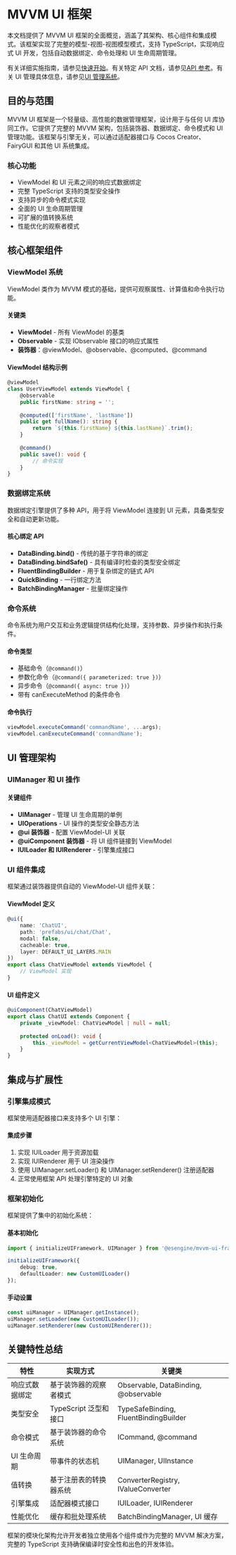 # MVVM UI 框架

本文档提供了 MVVM UI 框架的全面概览，涵盖了其架构、核心组件和集成模式。该框架实现了完整的模型-视图-视图模型模式，支持 TypeScript，实现响应式 UI 开发，包括自动数据绑定、命令处理和 UI 生命周期管理。

有关详细实施指南，请参见[快速开始](04-03-01-getting-started.md)。有关特定 API 文档，请参见[API 参考](04-03-05-api-reference.md)。有关 UI 管理具体信息，请参见[UI 管理系统](04-03-03-ui-management-system.md)。

## 目的与范围

MVVM UI 框架是一个轻量级、高性能的数据管理框架，设计用于与任何 UI 库协同工作。它提供了完整的 MVVM 架构，包括装饰器、数据绑定、命令模式和 UI 管理功能。该框架与引擎无关，可以通过适配器接口与 Cocos Creator、FairyGUI 和其他 UI 系统集成。

### 核心功能

- ViewModel 和 UI 元素之间的响应式数据绑定
- 完整 TypeScript 支持的类型安全操作
- 支持异步的命令模式实现
- 全面的 UI 生命周期管理
- 可扩展的值转换系统
- 性能优化的观察者模式

## 核心框架组件

### ViewModel 系统

ViewModel 类作为 MVVM 模式的基础，提供可观察属性、计算值和命令执行功能。

#### 关键类

- **ViewModel** - 所有 ViewModel 的基类
- **Observable** - 实现 IObservable 接口的响应式属性
- **装饰器**：@viewModel、@observable、@computed、@command

#### ViewModel 结构示例

```typescript
@viewModel
class UserViewModel extends ViewModel {
    @observable
    public firstName: string = '';
    
    @computed(['firstName', 'lastName'])
    public get fullName(): string {
        return `${this.firstName} ${this.lastName}`.trim();
    }
    
    @command()
    public save(): void {
        // 命令实现
    }
}
```

### 数据绑定系统

数据绑定引擎提供了多种 API，用于将 ViewModel 连接到 UI 元素，具备类型安全和自动更新功能。

#### 核心绑定 API

- **DataBinding.bind()** - 传统的基于字符串的绑定
- **DataBinding.bindSafe()** - 具有编译时检查的类型安全绑定
- **FluentBindingBuilder** - 用于复杂绑定的链式 API
- **QuickBinding** - 一行绑定方法
- **BatchBindingManager** - 批量绑定操作

### 命令系统

命令系统为用户交互和业务逻辑提供结构化处理，支持参数、异步操作和执行条件。

#### 命令类型

- 基础命令（`@command()`）
- 参数化命令（`@command({ parameterized: true })`）
- 异步命令（`@command({ async: true })`）
- 带有 canExecuteMethod 的条件命令

#### 命令执行

```typescript
viewModel.executeCommand('commandName', ...args);
viewModel.canExecuteCommand('commandName');
```

## UI 管理架构

### UIManager 和 UI 操作

#### 关键组件

- **UIManager** - 管理 UI 生命周期的单例
- **UIOperations** - UI 操作的类型安全静态方法
- **@ui 装饰器** - 配置 ViewModel-UI 关联
- **@uiComponent 装饰器** - 将 UI 组件链接到 ViewModel
- **IUILoader 和 IUIRenderer** - 引擎集成接口

### UI 组件集成

框架通过装饰器提供自动的 ViewModel-UI 组件关联：

#### ViewModel 定义

```typescript
@ui({
    name: 'ChatUI',
    path: 'prefabs/ui/chat/Chat',
    modal: false,
    cacheable: true,
    layer: DEFAULT_UI_LAYERS.MAIN
})
export class ChatViewModel extends ViewModel {
    // ViewModel 实现
}
```

#### UI 组件定义

```typescript
@uiComponent(ChatViewModel)
export class ChatUI extends Component {
    private _viewModel: ChatViewModel | null = null;
    
    protected onLoad(): void {
        this._viewModel = getCurrentViewModel<ChatViewModel>(this);
    }
}
```

## 集成与扩展性

### 引擎集成模式

框架使用适配器接口来支持多个 UI 引擎：

#### 集成步骤

1. 实现 IUILoader 用于资源加载
2. 实现 IUIRenderer 用于 UI 渲染操作
3. 使用 UIManager.setLoader() 和 UIManager.setRenderer() 注册适配器
4. 正常使用框架 API 处理引擎特定的 UI 对象

### 框架初始化

框架提供了集中的初始化系统：

#### 基本初始化

```typescript
import { initializeUIFramework, UIManager } from '@esengine/mvvm-ui-framework';

initializeUIFramework({
    debug: true,
    defaultLoader: new CustomUILoader()
});
```

#### 手动设置

```typescript
const uiManager = UIManager.getInstance();
uiManager.setLoader(new CustomUILoader());
uiManager.setRenderer(new CustomUIRenderer());
```

## 关键特性总结

| 特性 | 实现方式 | 关键类 |
|------|----------|--------|
| 响应式数据绑定 | 基于装饰器的观察者模式 | Observable, DataBinding, @observable |
| 类型安全 | TypeScript 泛型和接口 | TypeSafeBinding, FluentBindingBuilder |
| 命令模式 | 基于装饰器的命令系统 | ICommand, @command |
| UI 生命周期 | 带事件的状态机 | UIManager, UIInstance |
| 值转换 | 基于注册表的转换器系统 | ConverterRegistry, IValueConverter |
| 引擎集成 | 适配器模式接口 | IUILoader, IUIRenderer |
| 性能优化 | 缓存和批处理系统 | BatchBindingManager, UI 缓存 |

框架的模块化架构允许开发者独立使用各个组件或作为完整的 MVVM 解决方案，完整的 TypeScript 支持确保编译时安全性和出色的开发体验。